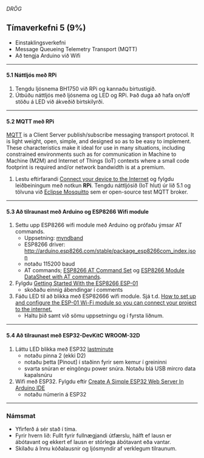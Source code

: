 _DRÖG_

## Tímaverkefni 5 (9%)

- Einstaklingsverkefni
- Message Queueing Telemetry Transport (MQTT) 
- Að tengja Arduino við Wifi

---

#### 5.1 Náttljós með RPi 

1. Tengdu ljósnema BH1750 við RPi og kannaðu birtustigið.
1. Útbúðu náttljós með ljósnema og LED og RPi. Það duga að hafa on/off stöðu á LED við ákveðið birtskilyrði.

<!-- sjá td [RPi LDR tutorial](https://pimylifeup.com/raspberry-pi-light-sensor/) -->
<!-- [Build a nightlight - Raspberry Pi](https://github.com/microsoft/IoT-For-Beginners/blob/main/1-getting-started/lessons/3-sensors-and-actuators/pi-sensor.md#build-a-nightlight---raspberry-pi)
 -->
 
---

#### 5.2 MQTT með RPi 

[MQTT](https://mqtt.org/) is a Client Server publish/subscribe messaging transport protocol. It is light weight, open, simple, and designed so as to be easy to implement. These characteristics make it ideal for use in many situations, including constrained environments such as for communication in Machine to Machine (M2M) and Internet of Things (IoT) contexts where a small code footprint is required and/or network bandwidth is at a premium. 

1. Lestu eftirfarandi [Connect your device to the Internet](https://github.com/microsoft/IoT-For-Beginners/blob/main/1-getting-started/lessons/4-connect-internet/README.md#connect-your-device-to-the-internet) og fylgdu leiðbeiningum með notkun **RPi**. Tengdu náttljósið (IoT hlut) úr lið 5.1 og tölvuna við [Eclipse Mosquitto](https://test.mosquitto.org/) sem er open-source test MQTT broker. 

<!-- Fylgdu [leiðbeiningum](https://github.com/microsoft/IoT-For-Beginners/blob/main/1-getting-started/lessons/4-connect-internet/single-board-computer-mqtt.md) -->


---

#### 5.3 Að tilraunast með Arduino og ESP8266 Wifi module
1. Settu upp ESP8266 wifi module með Arduino og prófaðu ýmsar AT commands.
   - Uppsetning: [myndband](https://www.youtube.com/watch?v=bQ54De84Ww4)
   - ESP8266 driver: http://arduino.esp8266.com/stable/package_esp8266com_index.json
   - notaðu 115200 baud
   - AT commands; [ESP8266 AT Command Set](https://www.pridopia.co.uk/pi-doc/ESP8266ATCommandsSet.pdf) og [ESP8266 Module DataSheet with AT commands](https://cdn.sparkfun.com/datasheets/Wireless/WiFi/ESP8266ModuleV1.pdf).
1. Fylgdu [Getting Started With the ESP8266 ESP-01](https://www.instructables.com/Getting-Started-With-the-ESP8266-ESP-01/)
   - skoðaðu einnig ábendingar í comments 
3. Fáðu LED til að blikka með ESP82666 wifi module. Sjá t.d. [How to set up and configure the ESP-01 Wi-Fi module so you can connect your project to the internet.](https://maker.pro/esp8266/tutorial/how-to-program-esp8266s-onboard-gpio-pins) 
   - Haltu þið samt við sömu uppsetningu og í fyrsta liðnum.

---

#### 5.4 Að tilraunast með ESP32-DevKitC WROOM-32D  
1. Láttu LED blikka með ESP32 [lastminute](https://lastminuteengineers.com/esp32-arduino-ide-tutorial/)
   - notaðu pinna 2 (ekki D2)
   - notaðu þetta [Pinout] í staðinn fyrir sem kemur í greininni
   - svarta snúran er eingöngu power snúra. Notaðu blá USB mircro data kapalsnúru 
3. Wifi með ESP32. Fylgdu eftir [Create A Simple ESP32 Web Server In Arduino IDE](https://lastminuteengineers.com/creating-esp32-web-server-arduino-ide/)
   - notaðu númerin á ESP32 
 
<!--
- [IOT Made Simple: Playing With the ESP32 on Arduino IDE](https://www.instructables.com/IOT-Made-Simple-Playing-With-the-ESP32-on-Arduino-/)
-->

<!--

#### 5.4 Náttljós með Arduino 
Útbúðu náttljós; ljósnema og LED með Arduino, sjá td. [Arduino LDR tutorial](https://create.arduino.cc/projecthub/tarantula3/using-an-ldr-sensor-with-arduino-807b1c).

---

#### 5.5 MQTT með Arduino (IoT hlutur) og tölvu.
[Install the WiFi and MQTT Arduino libraries](https://github.com/microsoft/IoT-For-Beginners/blob/main/1-getting-started/lessons/4-connect-internet/wio-terminal-mqtt.md#control-your-nightlight-over-the-internet---wio-terminal) 

1. Sæktu og innstallaðu eftirfarandi söfn í Arduino IDE:
  ```C
  Seeed Arduino rpcWiFi @ 1.0.5
  Seeed Arduino FS @ 2.1.1
  Seeed Arduino SFUD @ 2.0.2
  Seeed Arduino rpcUnified @ 2.1.3
  Seeed_Arduino_mbedtls @ 3.0.1
  ```
This imports the Seeed WiFi libraries. The @ <number> syntax refers to a specific version number of the library.   
1. Náðu í Arduino MQTT client safnið [PubSubClient](https://github.com/knolleary/pubsubclient), leiðbeiningar [Installing Arduino Library from GitHub](https://www.baldengineer.com/installing-arduino-library-from-github.html). [API Documentation](https://pubsubclient.knolleary.net/api)
1. Tengdu Arduino við þráðlausa netið skv. [leiðbeiningum](https://github.com/microsoft/IoT-For-Beginners/blob/main/1-getting-started/lessons/4-connect-internet/wio-terminal-mqtt.md#connect-to-wifi)
1. Tengdu IoT hlut við MQTT broker [leiðbeiningar](https://github.com/microsoft/IoT-For-Beginners/blob/main/1-getting-started/lessons/4-connect-internet/wio-terminal-mqtt.md#connect-to-mqtt)
1. Fylgdu leiðbeiningum [Connect your device to the Internet](https://github.com/microsoft/IoT-For-Beginners/blob/main/1-getting-started/lessons/4-connect-internet/README.md#connect-your-device-to-the-internet) og fáðu náttljósið til að virka með Arduino.
1. Prófaðu núna að nota RPi staðinn fyrir tölvuna.


-->

---
 
### Námsmat
- Yfirferð á sér stað í tíma.
- Fyrir hvern lið: Fullt fyrir fullnægjandi útfærslu, hálft ef lausn er ábótavant og ekkert ef lausn er stórlega ábótavant eða vantar.
- Skilaðu á Innu kóðalausnir og ljósmyndir af verklegum tilraunum.



